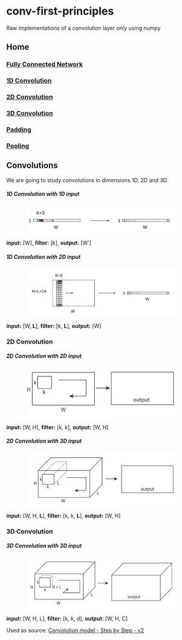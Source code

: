 # conv-first-principles
Raw implementations of a convolution layer only using numpy

## Home

### [Fully Connected Network](https://github.com/lavinama/conv-first-principles/tree/main/fc_neural_net#readme)
### [1D Convolution](https://github.com/lavinama/conv-first-principles/tree/main/conv_1d#readme)
### [2D Convolution](https://github.com/lavinama/conv-first-principles/tree/main/conv_2d#readme)
### [3D Convolution](https://github.com/lavinama/conv-first-principles/tree/main/conv_3d#readme)
### [Padding](https://github.com/lavinama/conv-first-principles/tree/main/padding#readme)
### [Pooling](https://github.com/lavinama/conv-first-principles/tree/main/pooling#readme)

## Convolutions
We are going to study convolutions in dimensions 1D, 2D and 3D

##### 1D Convolution with 1D input

<p align="center">
  <img src="media/conv_1d_input_1d.jpeg", width=400 />
</p>

**input:** [W], **filter:** [k], **output:** [W']

##### 1D Convolution with 2D input

<p align="center">
  <img src="media/conv_1d_input_2d.jpeg", width=400 />
</p>

**input:** [W, **L**], **filter:** [k, **L**], **output:** [W]

### 2D Convolution

##### 2D Convolution with 2D input

<p align="center">
  <img src="media/conv_2d_input_2d.png", width=400 />
</p>

**input:** [W, H], **filter:** [k, k], **output:** [W, H]

##### 2D Convolution with 3D input

<p align="center">
  <img src="media/conv_2d_input_3d.png", width=400 />
</p>

**input:** [W, H, **L**], **filter:** [k, k, **L**], **output:** [W, H]


### 3D Convolution

##### 3D Convolution with 3D input

<p align="center">
  <img src="media/conv_3d_input_3d.png", width=400 />
</p>

**input:** [W, H, L], **filter:** [k, k, d], **output:** [W, H, C]


Used as source: [Convolution model - Step by Step - v2](https://datascience-enthusiast.com/DL/Convolution_model_Step_by_Stepv2.html)
